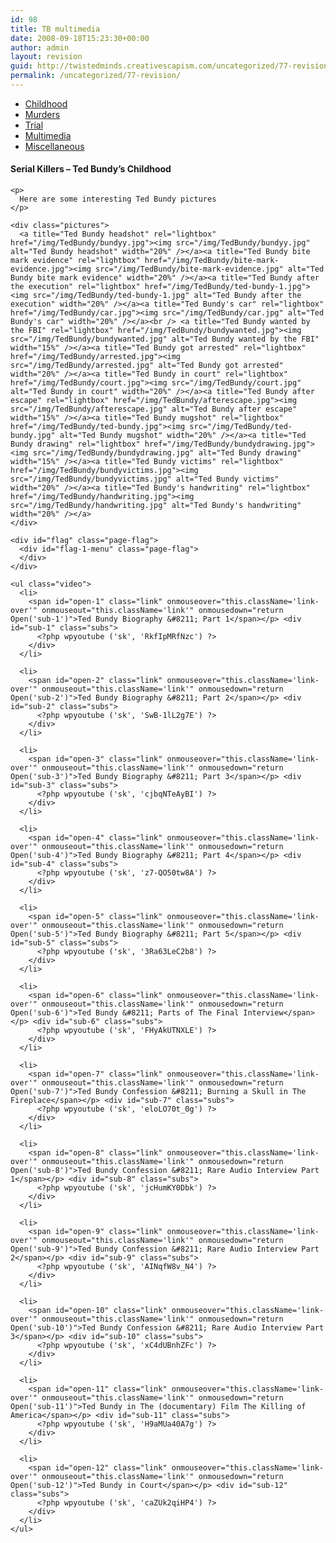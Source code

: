 ```yaml
---
id: 98
title: TB multimedia
date: 2008-09-18T15:23:30+00:00
author: admin
layout: revision
guid: http://twistedminds.creativescapism.com/uncategorized/77-revision/
permalink: /uncategorized/77-revision/
---
```

<p class="dropcap-first">
  <ul id="navlist">
    <li>
      <a title="Ted Bundy's Childhood" href="/serial-killers/">Childhood</a>
    </li>
    <li>
      <a title="how it all began - his victims and the way he killed them" href="/serial-killers/TB-murders/">Murders</a>
    </li>
    <li>
      <a title="After he got caught - trial" href="/serial-killers/TB-trial/">Trial</a>
    </li>
    <li id="active">
      <a href="/serial-killers/TB-multimedia/" id="current" title="Ted Bundy pictures, audio and video recordings">Multimedia</a>
    </li>
    <li>
      <a title="An Interesting Interview" href="/serial-killers/TB-miscellaneous/">Miscellaneous</a>
    </li>
  </ul>
  
  <div class="body">
    <h4>
      Serial Killers &#8211; Ted Bundy&#8217;s Childhood
    </h4>
    
    <p>
      Here are some interesting Ted Bundy pictures
    </p>
    
    <div class="pictures">
      <a title="Ted Bundy headshot" rel="lightbox" href="/img/TedBundy/bundyy.jpg"><img src="/img/TedBundy/bundyy.jpg" alt="Ted Bundy headshot" width="20%" /></a><a title="Ted Bundy bite mark evidence" rel="lightbox" href="/img/TedBundy/bite-mark-evidence.jpg"><img src="/img/TedBundy/bite-mark-evidence.jpg" alt="Ted Bundy bite mark evidence" width="20%" /></a><a title="Ted Bundy after the execution" rel="lightbox" href="/img/TedBundy/ted-bundy-1.jpg"><img src="/img/TedBundy/ted-bundy-1.jpg" alt="Ted Bundy after the execution" width="20%" /></a><a title="Ted Bundy's car" rel="lightbox" href="/img/TedBundy/car.jpg"><img src="/img/TedBundy/car.jpg" alt="Ted Bundy's car" width="20%" /></a><br /> <a title="Ted Bundy wanted by the FBI" rel="lightbox" href="/img/TedBundy/bundywanted.jpg"><img src="/img/TedBundy/bundywanted.jpg" alt="Ted Bundy wanted by the FBI" width="15%" /></a><a title="Ted Bundy got arrested" rel="lightbox" href="/img/TedBundy/arrested.jpg"><img src="/img/TedBundy/arrested.jpg" alt="Ted Bundy got arrested" width="20%" /></a><a title="Ted Bundy in court" rel="lightbox" href="/img/TedBundy/court.jpg"><img src="/img/TedBundy/court.jpg" alt="Ted Bundy in court" width="20%" /></a><a title="Ted Bundy after escape" rel="lightbox" href="/img/TedBundy/afterescape.jpg"><img src="/img/TedBundy/afterescape.jpg" alt="Ted Bundy after escape" width="15%" /></a><a title="Ted Bundy mugshot" rel="lightbox" href="/img/TedBundy/ted-bundy.jpg"><img src="/img/TedBundy/ted-bundy.jpg" alt="Ted Bundy mugshot" width="20%" /></a><a title="Ted Bundy drawing" rel="lightbox" href="/img/TedBundy/bundydrawing.jpg"><img src="/img/TedBundy/bundydrawing.jpg" alt="Ted Bundy drawing" width="15%" /></a><a title="Ted Bundy victims" rel="lightbox" href="/img/TedBundy/bundyvictims.jpg"><img src="/img/TedBundy/bundyvictims.jpg" alt="Ted Bundy victims" width="20%" /></a><a title="Ted Bundy's handwriting" rel="lightbox" href="/img/TedBundy/handwriting.jpg"><img src="/img/TedBundy/handwriting.jpg" alt="Ted Bundy's handwriting" width="20%" /></a>
    </div>
    
    <div id="flag" class="page-flag">
      <div id="flag-1-menu" class="page-flag">
      </div>
    </div>
    
    <ul class="video">
      <li>
        <span id="open-1" class="link" onmouseover="this.className='link-over'" onmouseout="this.className='link'" onmousedown="return Open('sub-1')">Ted Bundy Biography &#8211; Part 1</span></p> <div id="sub-1" class="subs">
          <?php wpyoutube ('sk', 'RkfIpMRfNzc') ?>
        </div>
      </li>
      
      <li>
        <span id="open-2" class="link" onmouseover="this.className='link-over'" onmouseout="this.className='link'" onmousedown="return Open('sub-2')">Ted Bundy Biography &#8211; Part 2</span></p> <div id="sub-2" class="subs">
          <?php wpyoutube ('sk', 'SwB-1lL2g7E') ?>
        </div>
      </li>
      
      <li>
        <span id="open-3" class="link" onmouseover="this.className='link-over'" onmouseout="this.className='link'" onmousedown="return Open('sub-3')">Ted Bundy Biography &#8211; Part 3</span></p> <div id="sub-3" class="subs">
          <?php wpyoutube ('sk', 'cjbqNTeAyBI') ?>
        </div>
      </li>
      
      <li>
        <span id="open-4" class="link" onmouseover="this.className='link-over'" onmouseout="this.className='link'" onmousedown="return Open('sub-4')">Ted Bundy Biography &#8211; Part 4</span></p> <div id="sub-4" class="subs">
          <?php wpyoutube ('sk', 'z7-QO50tw8A') ?>
        </div>
      </li>
      
      <li>
        <span id="open-5" class="link" onmouseover="this.className='link-over'" onmouseout="this.className='link'" onmousedown="return Open('sub-5')">Ted Bundy Biography &#8211; Part 5</span></p> <div id="sub-5" class="subs">
          <?php wpyoutube ('sk', '3Ra63LeC2b8') ?>
        </div>
      </li>
      
      <li>
        <span id="open-6" class="link" onmouseover="this.className='link-over'" onmouseout="this.className='link'" onmousedown="return Open('sub-6')">Ted Bundy &#8211; Parts of The Final Interview</span></p> <div id="sub-6" class="subs">
          <?php wpyoutube ('sk', 'FHyAkUTNXLE') ?>
        </div>
      </li>
      
      <li>
        <span id="open-7" class="link" onmouseover="this.className='link-over'" onmouseout="this.className='link'" onmousedown="return Open('sub-7')">Ted Bundy Confession &#8211; Burning a Skull in The Fireplace</span></p> <div id="sub-7" class="subs">
          <?php wpyoutube ('sk', 'eloLO70t_0g') ?>
        </div>
      </li>
      
      <li>
        <span id="open-8" class="link" onmouseover="this.className='link-over'" onmouseout="this.className='link'" onmousedown="return Open('sub-8')">Ted Bundy Confession &#8211; Rare Audio Interview Part 1</span></p> <div id="sub-8" class="subs">
          <?php wpyoutube ('sk', 'jcHumKY0Dbk') ?>
        </div>
      </li>
      
      <li>
        <span id="open-9" class="link" onmouseover="this.className='link-over'" onmouseout="this.className='link'" onmousedown="return Open('sub-9')">Ted Bundy Confession &#8211; Rare Audio Interview Part 2</span></p> <div id="sub-9" class="subs">
          <?php wpyoutube ('sk', 'AINqfW8v_N4') ?>
        </div>
      </li>
      
      <li>
        <span id="open-10" class="link" onmouseover="this.className='link-over'" onmouseout="this.className='link'" onmousedown="return Open('sub-10')">Ted Bundy Confession &#8211; Rare Audio Interview Part 3</span></p> <div id="sub-10" class="subs">
          <?php wpyoutube ('sk', 'xC4dUBnhZFc') ?>
        </div>
      </li>
      
      <li>
        <span id="open-11" class="link" onmouseover="this.className='link-over'" onmouseout="this.className='link'" onmousedown="return Open('sub-11')">Ted Bundy in The (documentary) Film The Killing of America</span></p> <div id="sub-11" class="subs">
          <?php wpyoutube ('sk', 'H9aMUa40A7g') ?>
        </div>
      </li>
      
      <li>
        <span id="open-12" class="link" onmouseover="this.className='link-over'" onmouseout="this.className='link'" onmousedown="return Open('sub-12')">Ted Bundy in Court</span></p> <div id="sub-12" class="subs">
          <?php wpyoutube ('sk', 'caZUk2qiHP4') ?>
        </div>
      </li>
    </ul>